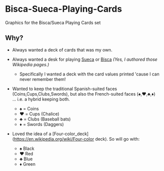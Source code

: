 # Bisca-Sueca-Playing-Cards

Graphics for the Bisca/Sueca Playing Cards set

## Why?

- Always wanted a deck of cards that was my own.
- Always wanted a desk for playing [Sueca](https://en.wikipedia.org/wiki/Sueca_(card_game)) or [Bisca](https://en.wikipedia.org/wiki/Bisca_(card_game)) *(Yes, I authored those Wikipedia pages.)*
    - Specifically I wanted a deck with the card values printed 'cause I can never remember them!
- Wanted to keep the traditional Spanish-suited faces (Coins,Cups,Clubs,Swords), but also the French-suited faces (:spades:,:hearts:,:clubs:,:diamonds:) ... i.e. a hybrid keeping both.
    - :spades: = Coins
    - :hearts: = Cups (Chalice)
    - :clubs: = Clubs (Baseball bats)
    - :diamonds: = Swords (Daggers)

- Loved the idea of a [Four-color_deck](https://en.wikipedia.org/wiki/Four-color deck). So will go with:
    - :spades: Black
    - :hearts: Red
    - :clubs: Blue
    - :diamonds: Green

